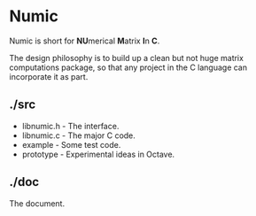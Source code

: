 Numic 
======

Numic is short for **NU**merical **M**atrix **I**n **C**.

The design philosophy is to build up a clean but not huge matrix computations
package, so that any project in the C language can incorporate it as part.

./src
---

- libnumic.h - The interface.
- libnumic.c - The major C code.
- example - Some test code.
- prototype - Experimental ideas in Octave.


./doc
-----

The document.
